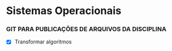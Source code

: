 # Sistemas Operacionais
### GIT PARA PUBLICAÇÕES DE ARQUIVOS DA DISCIPLINA
- [x] Transformar algoritmos
